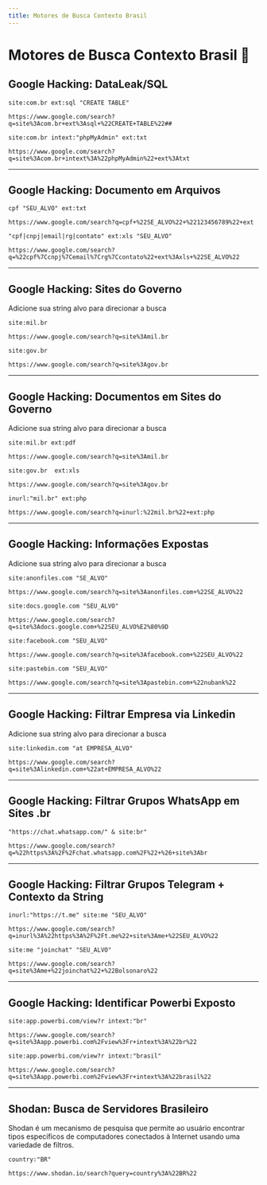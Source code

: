 ```yaml
---
title: Motores de Busca Contexto Brasil
---
```

# Motores de Busca Contexto Brasil 🤖
## Google Hacking: DataLeak/SQL
```
site:com.br ext:sql "CREATE TABLE"

https://www.google.com/search?q=site%3Acom.br+ext%3Asql+%22CREATE+TABLE%22##
```
```
site:com.br intext:"phpMyAdmin" ext:txt

https://www.google.com/search?q=site%3Acom.br+intext%3A%22phpMyAdmin%22+ext%3Atxt
```

---
## Google Hacking: Documento em Arquivos
```
cpf "SEU_ALVO" ext:txt

https://www.google.com/search?q=cpf+%22SE_ALVO%22+%22123456789%22+ext
```
```
"cpf|cnpj|email|rg|contato" ext:xls "SEU_ALVO"

https://www.google.com/search?q=%22cpf%7Ccnpj%7Cemail%7Crg%7Ccontato%22+ext%3Axls+%22SE_ALVO%22
```

---
## Google Hacking: Sites do Governo
Adicione sua string alvo para direcionar a busca
```
site:mil.br

https://www.google.com/search?q=site%3Amil.br
```
```
site:gov.br

https://www.google.com/search?q=site%3Agov.br
```

---
## Google Hacking:  Documentos em Sites do Governo
Adicione sua string alvo para direcionar a busca
```
site:mil.br ext:pdf

https://www.google.com/search?q=site%3Amil.br
```
```
site:gov.br  ext:xls

https://www.google.com/search?q=site%3Agov.br
```
```
inurl:"mil.br" ext:php

https://www.google.com/search?q=inurl:%22mil.br%22+ext:php
```

---
## Google Hacking: Informações Expostas
Adicione sua string alvo para direcionar a busca
```
site:anonfiles.com "SE_ALVO"

https://www.google.com/search?q=site%3Aanonfiles.com+%22SE_ALVO%22
```
```
site:docs.google.com "SEU_ALVO"

https://www.google.com/search?q=site%3Adocs.google.com+%22SEU_ALVO%E2%80%9D
```
```
site:facebook.com "SEU_ALVO"

https://www.google.com/search?q=site%3Afacebook.com+%22SEU_ALVO%22
```
```
site:pastebin.com "SEU_ALVO" 

https://www.google.com/search?q=site%3Apastebin.com+%22nubank%22
```

---
## Google Hacking: Filtrar Empresa via Linkedin
Adicione sua string alvo para direcionar a busca
```
site:linkedin.com "at EMPRESA_ALVO"

https://www.google.com/search?q=site%3Alinkedin.com+%22at+EMPRESA_ALVO%22
```

---
## Google Hacking: Filtrar Grupos WhatsApp em Sites .br
```
"https://chat.whatsapp.com/" & site:br"

https://www.google.com/search?q=%22https%3A%2F%2Fchat.whatsapp.com%2F%22+%26+site%3Abr
```

---
## Google Hacking: Filtrar Grupos Telegram + Contexto da String
```
inurl:"https://t.me" site:me "SEU_ALVO"

https://www.google.com/search?q=inurl%3A%22https%3A%2F%2Ft.me%22+site%3Ame+%22SEU_ALVO%22
```
```
site:me "joinchat" "SEU_ALVO"

https://www.google.com/search?q=site%3Ame+%22joinchat%22+%22Bolsonaro%22
```

---
## Google Hacking: Identificar Powerbi Exposto
```
site:app.powerbi.com/view?r intext:"br"

https://www.google.com/search?q=site%3Aapp.powerbi.com%2Fview%3Fr+intext%3A%22br%22
```
```
site:app.powerbi.com/view?r intext:"brasil"

https://www.google.com/search?q=site%3Aapp.powerbi.com%2Fview%3Fr+intext%3A%22brasil%22
```

---
## Shodan: Busca de Servidores Brasileiro
Shodan é um mecanismo de pesquisa que permite ao usuário encontrar tipos específicos de computadores conectados à Internet usando uma variedade de filtros.
```
country:"BR"

https://www.shodan.io/search?query=country%3A%22BR%22
```